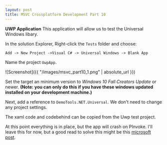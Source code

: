 ```yaml
---
layout: post
title: MSVC Crossplatform Development Part 10
---
```

**UWP Application** This application will allow us to test the Universal Windows libary. 
<!--more--> 

In the solution Explorer, Right-click the `Tests` folder and choose:

`Add -> New Project ->Visual C# -> Universal Windows -> Blank App`

Name the project `UwpApp`.

![Screenshot]({{ "/images/msvc_part10_1.png" | absolute_url }})

Set the target an minimum version to *Windows 10 Fall Creators Update* or newer. **(Note: you can only do this if you have these windows updated installed on your development machine.)**

Next, add a reference to `DemoTools.NET.Universal`. We don't need to change any project settings.

The xaml code and codebehind can be copied from the Uwp test project.

At this point everything is in place, but the app will crash on PInvoke. I'll leave this for now, but a good read to solve this might be this [microsoft post](https://docs.microsoft.com/en-gb/cpp/porting/how-to-use-existing-cpp-code-in-a-universal-windows-platform-app).

